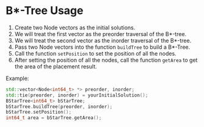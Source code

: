 # B*-Tree Usage
1. Create two Node vectors as the initial solutions.
2. We will treat the first vector as the preorder traversal of the B*-tree.
3. We will treat the second vector as the inorder traversal of the B*-tree.
3. Pass two Node vectors into the function `buildTree` to build a B*-Tree.
4. Call the function `setPosition` to set the position of all the nodes.
5. After setting the position of all the nodes, call the function `getArea` to get the area of the placement result.

Example:
```cpp
std::vector<Node<int64_t> *> preorder, inorder;
std::tie(preorder, inorder) = yourInitialSolution();
BStarTree<int64_t> bStarTree;
bStarTree.buildTree(preorder, inorder);
bStarTree.setPosition();
int64_t area = bStarTree.getArea();
```
